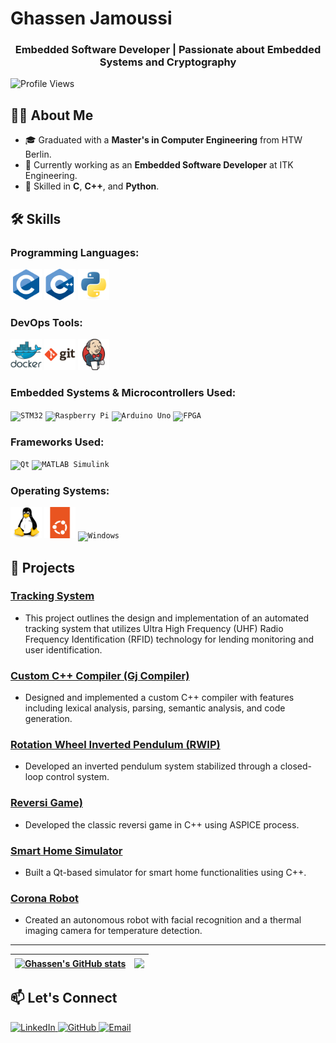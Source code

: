 # Ghassen Jamoussi  

<h3 align="center">Embedded Software Developer | Passionate about Embedded Systems and Cryptography</h3>

<p align="left">
  <img src="https://komarev.com/ghpvc/?username=GhassenJamoussi99&label=Profile%20Views&color=57e389&style=plastic" alt="Profile Views" />
</p>


## 👨‍💻 About Me

- 🎓 Graduated with a **Master's in Computer Engineering** from HTW Berlin.
- 🔭 Currently working as an **Embedded Software Developer** at ITK Engineering.
- 🔧 Skilled in **C**, **C++**, and **Python**.


## 🛠️ Skills

### Programming Languages:
<code><img height="50" alt="C" src="https://raw.githubusercontent.com/devicons/devicon/master/icons/c/c-original.svg"></code>
<code><img height="50" alt="C++" src="https://raw.githubusercontent.com/devicons/devicon/master/icons/cplusplus/cplusplus-original.svg"></code>
<code><img height="50" alt="Python" src="https://raw.githubusercontent.com/devicons/devicon/master/icons/python/python-original.svg"></code>

### DevOps Tools:
<code><img height="50" alt="Docker" src="https://raw.githubusercontent.com/devicons/devicon/master/icons/docker/docker-original-wordmark.svg"></code>
<code><img height="50" alt="Git" src="https://raw.githubusercontent.com/devicons/devicon/master/icons/git/git-original-wordmark.svg"></code>
<code><img height="50" alt="Jenkins" src="https://raw.githubusercontent.com/devicons/devicon/master/icons/jenkins/jenkins-original.svg"></code>


### Embedded Systems & Microcontrollers Used:
<code><img height="50" alt="STM32" src="https://media.licdn.com/dms/image/C4D12AQFdgJiMnrzu2g/article-cover_image-shrink_600_2000/0/1622631819905?e=2147483647&v=beta&t=vPGjeJ65p7AAWZbkT6RD8Hik6QtFgfBiUn6-sIerB-M"></code>
<code><img height="50" alt="Raspberry Pi" src="https://upload.wikimedia.org/wikipedia/en/c/cb/Raspberry_Pi_Logo.svg"></code>
<code><img height="50" alt="Arduino Uno" src="https://www.cdnlogo.com/logos/a/17/arduino.svg"></code>
<code><img height="50" alt="FPGA" src="https://www.ibv-augsburg.de/wp-content/uploads/2020/08/ibv_icon_firmwareentwicklung-fpga_01weiss.png"></code>


### Frameworks Used:
<code><img height="50" alt="Qt" src="https://upload.wikimedia.org/wikipedia/commons/0/0b/Qt_logo_2016.svg"></code>
<code><img height="50" alt="MATLAB Simulink" src="https://upload.wikimedia.org/wikipedia/commons/2/21/Matlab_Logo.png"></code>

### Operating Systems:
<code><img height="50" alt="Linux" src="https://raw.githubusercontent.com/devicons/devicon/master/icons/linux/linux-original.svg"></code>
<code><img height="50" alt="Ubuntu" src="https://raw.githubusercontent.com/devicons/devicon/master/icons/ubuntu/ubuntu-original.svg"></code>
<code><img height="50" alt="Windows" src="https://cdn.icon-icons.com/icons2/2235/PNG/512/windows_os_logo_icon_134674.png"></code>

## 🚀 Projects


### [Tracking System](https://github.com/GhassenJamoussi99/Tracking_System)
-  This project outlines the design and implementation of an automated tracking system that utilizes Ultra High Frequency (UHF) Radio Frequency Identification (RFID) technology for lending monitoring and user identification.

### [Custom C++ Compiler (Gj Compiler)](https://github.com/GhassenJamoussi99/Custom-built-in-gj_compiler)
- Designed and implemented a custom C++ compiler with features including lexical analysis, parsing, semantic analysis, and code generation.

### [Rotation Wheel Inverted Pendulum (RWIP)](https://github.com/GhassenJamoussi99/Rotation-Wheel-Inverted-Pendulum-RWIP)
- Developed an inverted pendulum system stabilized through a closed-loop control system.

### [Reversi Game)](https://github.com/GhassenJamoussi99/ReversiGameCpp/tree/main)
- Developed the classic reversi game in C++ using ASPICE process.
  
### [Smart Home Simulator](https://github.com/GhassenJamoussi99/QT_Smart_Home_SIMULATOR)
- Built a Qt-based simulator for smart home functionalities using C++.

### [Corona Robot](https://github.com/GhassenJamoussi99/Corona_Robot)
- Created an autonomous robot with facial recognition and a thermal imaging camera for temperature detection.

---

| <a href="https://github.com/GhassenJamoussi99"><img align="center" src="https://github-readme-stats.vercel.app/api?username=GhassenJamoussi99&show_icons=true&include_all_commits=true&theme=dark&hide_border=true" alt="Ghassen's GitHub stats" /></a> | <a href="https://github.com/GhassenJamoussi99"><img align="center" src="https://github-readme-stats.vercel.app/api/top-langs/?username=GhassenJamoussi99&layout=compact&theme=dark&hide_border=true" /></a> |
| ------------- | ------------- |


## 📫 Let's Connect

<p align="left">
  <a href="https://linkedin.com/in/ghassen-jamoussi" target="_blank">
    <img src="https://img.shields.io/badge/-LinkedIn-0077B5?style=for-the-badge&logo=linkedin&logoColor=white" alt="LinkedIn">
  </a>
  <a href="https://github.com/GhassenJamoussi99" target="_blank">
    <img src="https://img.shields.io/badge/-GitHub-181717?style=for-the-badge&logo=github&logoColor=white" alt="GitHub">
  </a>
  <a href="mailto:ghassen.jamoussi99@gmail.com" target="_blank">
    <img src="https://img.shields.io/badge/Email-D14836?style=for-the-badge&logo=gmail&logoColor=white" alt="Email">
  </a>
</p>
